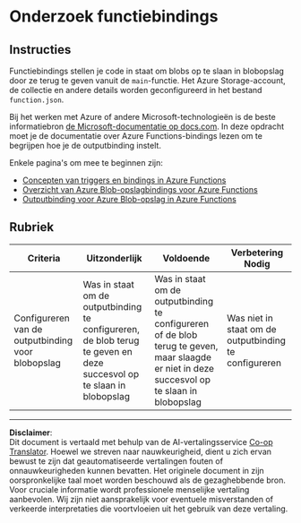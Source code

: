 <!--
CO_OP_TRANSLATOR_METADATA:
{
  "original_hash": "b2e0a965723082b068f735aec0faf3f6",
  "translation_date": "2025-08-27T23:04:13+00:00",
  "source_file": "3-transport/lessons/2-store-location-data/assignment.md",
  "language_code": "nl"
}
-->
# Onderzoek functiebindings

## Instructies

Functiebindings stellen je code in staat om blobs op te slaan in blobopslag door ze terug te geven vanuit de `main`-functie. Het Azure Storage-account, de collectie en andere details worden geconfigureerd in het bestand `function.json`.

Bij het werken met Azure of andere Microsoft-technologieën is de beste informatiebron [de Microsoft-documentatie op docs.com](https://docs.microsoft.com/?WT.mc_id=academic-17441-jabenn). In deze opdracht moet je de documentatie over Azure Functions-bindings lezen om te begrijpen hoe je de outputbinding instelt.

Enkele pagina's om mee te beginnen zijn:

* [Concepten van triggers en bindings in Azure Functions](https://docs.microsoft.com/azure/azure-functions/functions-triggers-bindings?WT.mc_id=academic-17441-jabenn&tabs=python)
* [Overzicht van Azure Blob-opslagbindings voor Azure Functions](https://docs.microsoft.com/azure/azure-functions/functions-bindings-storage-blob?WT.mc_id=academic-17441-jabenn)
* [Outputbinding voor Azure Blob-opslag in Azure Functions](https://docs.microsoft.com/azure/azure-functions/functions-bindings-storage-blob-output?WT.mc_id=academic-17441-jabenn&tabs=python)

## Rubriek

| Criteria | Uitzonderlijk | Voldoende | Verbetering Nodig |
| -------- | ------------- | --------- | ----------------- |
| Configureren van de outputbinding voor blobopslag | Was in staat om de outputbinding te configureren, de blob terug te geven en deze succesvol op te slaan in blobopslag | Was in staat om de outputbinding te configureren of de blob terug te geven, maar slaagde er niet in deze succesvol op te slaan in blobopslag | Was niet in staat om de outputbinding te configureren |

---

**Disclaimer**:  
Dit document is vertaald met behulp van de AI-vertalingsservice [Co-op Translator](https://github.com/Azure/co-op-translator). Hoewel we streven naar nauwkeurigheid, dient u zich ervan bewust te zijn dat geautomatiseerde vertalingen fouten of onnauwkeurigheden kunnen bevatten. Het originele document in zijn oorspronkelijke taal moet worden beschouwd als de gezaghebbende bron. Voor cruciale informatie wordt professionele menselijke vertaling aanbevolen. Wij zijn niet aansprakelijk voor eventuele misverstanden of verkeerde interpretaties die voortvloeien uit het gebruik van deze vertaling.